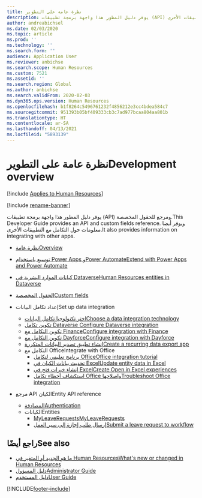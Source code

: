 ```yaml
---
title: نظرة عامة على التطوير
description: يوفر دليل المطور هذا واجهة برمجة تطبيقات (API) ومرجع للحقول المخصصة. ويوفر أيضا معلومات حول التكامل مع التطبيقات الأخرى.
author: andreabichsel
ms.date: 02/03/2020
ms.topic: article
ms.prod: ''
ms.technology: ''
ms.search.form: ''
audience: Application User
ms.reviewer: anbichse
ms.search.scope: Human Resources
ms.custom: 7521
ms.assetid: ''
ms.search.region: Global
ms.author: anbichse
ms.search.validFrom: 2020-02-03
ms.dyn365.ops.version: Human Resources
ms.openlocfilehash: b1f8264c5496761232f4856212e3cc4bdea584c7
ms.sourcegitcommit: 951393b05bf409333cb3c7ad977bcaa804aa801b
ms.translationtype: HT
ms.contentlocale: ar-SA
ms.lasthandoff: 04/13/2021
ms.locfileid: "5893139"
---
```

# <a name="development-overview"></a><span data-ttu-id="63e34-104">نظرة عامة على التطوير</span><span class="sxs-lookup"><span data-stu-id="63e34-104">Development overview</span></span>

[!include [Applies to Human Resources](../includes/applies-to-hr.md)]

[!include [rename-banner](~/includes/cc-data-platform-banner.md)]

<span data-ttu-id="63e34-105">يوفر دليل المطور هذا واجهة برمجة تطبيقات (API) ومرجع للحقول المخصصة.</span><span class="sxs-lookup"><span data-stu-id="63e34-105">This Developer Guide provides an API and custom fields reference.</span></span> <span data-ttu-id="63e34-106">ويوفر أيضا معلومات حول التكامل مع التطبيقات الأخرى.</span><span class="sxs-lookup"><span data-stu-id="63e34-106">It also provides information on integrating with other apps.</span></span>

- [<span data-ttu-id="63e34-107">نظرة عامة</span><span class="sxs-lookup"><span data-stu-id="63e34-107">Overview</span></span>](hr-developer-overview.md)

- [<span data-ttu-id="63e34-108">توسيع باستخدام Power Apps وPower Automate</span><span class="sxs-lookup"><span data-stu-id="63e34-108">Extend with Power Apps and Power Automate</span></span>](hr-developer-power-apps.md)

- [<span data-ttu-id="63e34-109">كيانات الموارد البشرية في Dataverse</span><span class="sxs-lookup"><span data-stu-id="63e34-109">Human Resources entities in Dataverse</span></span>](hr-developer-entities.md)

- [<span data-ttu-id="63e34-110">الحقول المخصصة</span><span class="sxs-lookup"><span data-stu-id="63e34-110">Custom fields</span></span>](hr-developer-custom-fields.md)

- <span data-ttu-id="63e34-111">إعداد تكامل البيانات</span><span class="sxs-lookup"><span data-stu-id="63e34-111">Set up data integration</span></span>
  - [<span data-ttu-id="63e34-112">اختر تكنولوجيا تكامل البيانات</span><span class="sxs-lookup"><span data-stu-id="63e34-112">Choose a data integration technology</span></span>](hr-admin-integration-choose-technology.md)
  - [<span data-ttu-id="63e34-113">تكوين تكامل Dataverse </span><span class="sxs-lookup"><span data-stu-id="63e34-113">Configure Dataverse integration</span></span>](hr-admin-integration-common-data-service.md)
  - [<span data-ttu-id="63e34-114">تكوين التكامل مع Finance</span><span class="sxs-lookup"><span data-stu-id="63e34-114">Configure integration with Finance</span></span>](hr-admin-integration-finance.md)
  - [<span data-ttu-id="63e34-115">تكوين التكامل مع Dayforce</span><span class="sxs-lookup"><span data-stu-id="63e34-115">Configure integration with Dayforce</span></span>](hr-admin-integration-dayforce.md)
  - [<span data-ttu-id="63e34-116">إنشاء تطبيق تصدير البيانات المتكررة</span><span class="sxs-lookup"><span data-stu-id="63e34-116">Create a recurring data export app</span></span>](hr-admin-integration-recurring-data-export.md)
  - <span data-ttu-id="63e34-117">التكامل مع Office</span><span class="sxs-lookup"><span data-stu-id="63e34-117">Integrate with Office</span></span>
    - [<span data-ttu-id="63e34-118">برنامج تعليمي لتكامل Office</span><span class="sxs-lookup"><span data-stu-id="63e34-118">Office integration tutorial</span></span>](../fin-ops-core/dev-itpro/office-integration/office-integration-tutorial.md?toc=%2fdynamics365%2funified-operations%2ftalent%2ftoc.json)
    - [<span data-ttu-id="63e34-119">تحديث بيانات الكيان في Excel</span><span class="sxs-lookup"><span data-stu-id="63e34-119">Update entity data in Excel</span></span>](../fin-ops-core/dev-itpro/office-integration/use-excel-add-in.md?toc=%2fdynamics365%2funified-operations%2ftalent%2ftoc.json)
    - [<span data-ttu-id="63e34-120">إنشاء خبرات فتح في Excel</span><span class="sxs-lookup"><span data-stu-id="63e34-120">Create Open in Excel experiences</span></span>](../fin-ops-core/dev-itpro/office-integration/office-integration-edit-excel.md?toc=%2fdynamics365%2funified-operations%2ftalent%2ftoc.json)
    - [<span data-ttu-id="63e34-121">استكشاف أخطاء تكامل Office وإصلاحها</span><span class="sxs-lookup"><span data-stu-id="63e34-121">Troubleshoot Office integration</span></span>](../fin-ops-core/dev-itpro/office-integration/office-integration-troubleshooting.md?toc=%2fdynamics365%2funified-operations%2ftalent%2ftoc.json)

- <span data-ttu-id="63e34-122">مرجع API الكيان</span><span class="sxs-lookup"><span data-stu-id="63e34-122">Entity API reference</span></span>
  - [<span data-ttu-id="63e34-123">المصادقة</span><span class="sxs-lookup"><span data-stu-id="63e34-123">Authentication</span></span>](hr-developer-api-authentication.md)
  - <span data-ttu-id="63e34-124">الكيانات</span><span class="sxs-lookup"><span data-stu-id="63e34-124">Entities</span></span>
    - [<span data-ttu-id="63e34-125">MyLeaveRequests</span><span class="sxs-lookup"><span data-stu-id="63e34-125">MyLeaveRequests</span></span>](hr-developer-api-myleaverequests-overview.md)
    - [<span data-ttu-id="63e34-126">إرسال طلب إجازة إلى سير العمل</span><span class="sxs-lookup"><span data-stu-id="63e34-126">Submit a leave request to workflow</span></span>](hr-developer-api-myleaverequests-submit.md)

## <a name="see-also"></a><span data-ttu-id="63e34-127">راجع أيضًا</span><span class="sxs-lookup"><span data-stu-id="63e34-127">See also</span></span>

- [<span data-ttu-id="63e34-128">ما هو الجديد أو المتغير في Human Resources</span><span class="sxs-lookup"><span data-stu-id="63e34-128">What's new or changed in Human Resources</span></span>](hr-admin-whats-new.md)
- [<span data-ttu-id="63e34-129">دليل المسؤول</span><span class="sxs-lookup"><span data-stu-id="63e34-129">Administrator Guide</span></span>](hr-admin-overview.md)
- [<span data-ttu-id="63e34-130">دليل المستخدم</span><span class="sxs-lookup"><span data-stu-id="63e34-130">User Guide</span></span>](hr-hrpro-overview.md)


[!INCLUDE[footer-include](../includes/footer-banner.md)]